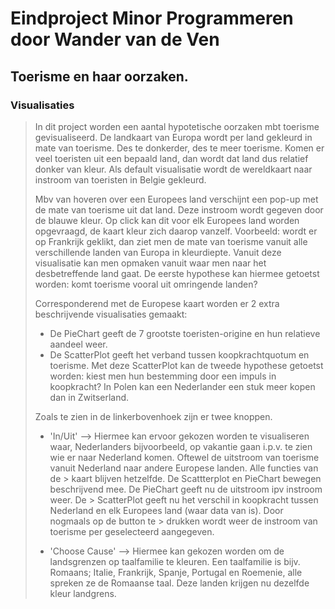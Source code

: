 Eindproject Minor Programmeren door Wander van de Ven
======================================================================================================================
Toerisme en haar oorzaken.
--------------------------------------------------------------------------------------------------------
###  Visualisaties
> In dit project worden een aantal hypotetische oorzaken mbt toerisme gevisualiseerd.
> De landkaart van Europa wordt per land gekleurd in mate van toerisme. Des te donkerder, des te meer toerisme. 
> Komen er veel toeristen uit een bepaald land, dan wordt dat land dus relatief donker van kleur.
> Als default visualisatie wordt de wereldkaart naar instroom van toeristen in Belgie gekleurd.
>
> Mbv van hoveren over een Europees land verschijnt een pop-up met de mate van toerisme uit dat land.
> Deze instroom wordt gegeven door de blauwe kleur.
> Op click kan dit voor elk Europees land worden opgevraagd, de kaart kleur zich daarop vanzelf. Voorbeeld: wordt er 
> op Frankrijk geklikt, dan ziet men de mate van toerisme vanuit alle verschillende landen van Europa in kleurdiepte.
> Vanuit deze visualisatie kan men opmaken vanuit waar men naar het desbetreffende land gaat. De eerste hypothese kan 
> hiermee getoetst worden: komt toerisme vooral uit omringende landen?
> 
> Corresponderend met de Europese kaart worden er 2 extra beschrijvende visualisaties gemaakt:
> - De PieChart geeft de 7 grootste toeristen-origine en hun relatieve aandeel weer.
> - De ScatterPlot geeft het verband tussen koopkrachtquotum en toerisme.
>    Met deze ScatterPlot kan de tweede hypothese getoetst worden: kiest men hun bestemming door een impuls in koopkracht? In Polen kan 
>    een Nederlander een stuk meer kopen dan in Zwitserland.
>
> Zoals te zien in de linkerbovenhoek zijn er twee knoppen. 
>
> - 'In/Uit' --> Hiermee kan ervoor gekozen worden te visualiseren waar, Nederlanders bijvoorbeeld, op vakantie gaan i.p.v. te
> zien wie er naar Nederland komen. Oftewel de uitstroom van toerisme vanuit Nederland naar andere Europese landen. Alle functies van de > kaart blijven hetzelfde. De Scattterplot en PieChart bewegen beschrijvend mee. De PieChart geeft nu de uitstroom ipv instroom weer. De > ScatterPlot geeft nu het verschil in koopkracht tussen Nederland en elk Europees land (waar data van is). Door nogmaals op de button te > drukken wordt weer de instroom van toerisme per geselecteerd aangegeven.
> 
> - 'Choose Cause' --> Hiermee kan gekozen worden om de landsgrenzen op taalfamilie te kleuren. Een taalfamilie is bijv. Romaans; 
> Italie, Frankrijk, Spanje, Portugal en Roemenie, alle spreken ze de Romaanse taal. Deze landen krijgen nu dezelfde kleur landgrens. 
>
